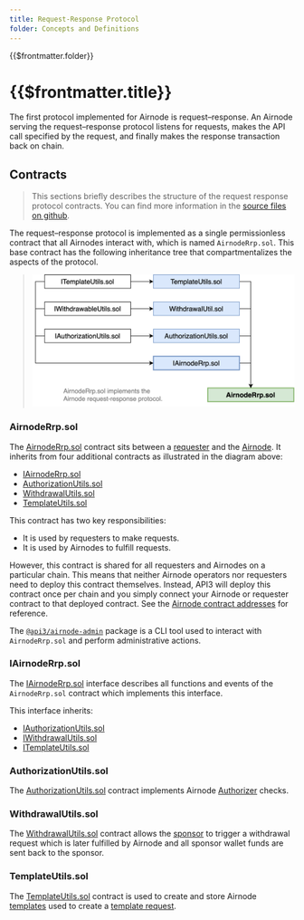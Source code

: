 ```yaml
---
title: Request-Response Protocol
folder: Concepts and Definitions
---
```


<TitleSpan>{{$frontmatter.folder}}</TitleSpan>

# {{$frontmatter.title}}

<VersionWarning/>

<TocHeader />
<TOC class="table-of-contents" :include-level="[2,3]" />

The first protocol implemented for Airnode is request–response. An Airnode
serving the request–response protocol listens for requests, makes the API call
specified by the request, and finally makes the response transaction back on
chain.

## Contracts

> This sections briefly describes the structure of the request response protocol
> contracts. You can find more information in the
> [source files on github](https://github.com/api3dao/airnode/tree/v0.5/packages/airnode-protocol/contracts/rrp).

The request–response protocol is implemented as a single permissionless contract
that all Airnodes interact with, which is named `AirnodeRrp.sol`. This base
contract has the following inheritance tree that compartmentalizes the aspects
of the protocol.

> <img src="../assets/images/RRP-protocol-contracts.png" width="550px"/>

### AirnodeRrp.sol

The
[AirnodeRrp.sol](https://github.com/api3dao/airnode/blob/v0.5/packages/airnode-protocol/contracts/rrp/AirnodeRrp.sol)
contract sits between a [requester](./requester.md) and the
[Airnode](./airnode.md). It inherits from four additional contracts as
illustrated in the diagram above:

- [IAirnodeRrp.sol](README.md#iairnoderrp-sol)
- [AuthorizationUtils.sol](README.md#authorizationutils-sol)
- [WithdrawalUtils.sol](README.md#withdrawalutils-sol)
- [TemplateUtils.sol](README.md#templateutils-sol)

This contract has two key responsibilities:

- It is used by requesters to make requests.
- It is used by Airnodes to fulfill requests.

However, this contract is shared for all requesters and Airnodes on a particular
chain. This means that neither Airnode operators nor requesters need to deploy
this contract themselves. Instead, API3 will deploy this contract once per chain
and you simply connect your Airnode or requester contract to that deployed
contract. See the
[Airnode contract addresses](../reference/airnode-addresses.md) for reference.

The [`@api3/airnode-admin`](../reference/packages/admin-cli.md) package is a CLI
tool used to interact with `AirnodeRrp.sol` and perform administrative actions.

### IAirnodeRrp.sol

The
[IAirnodeRrp.sol](https://github.com/api3dao/airnode/blob/v0.5/packages/airnode-protocol/contracts/rrp/interfaces/IAirnodeRrp.sol)
interface describes all functions and events of the `AirnodeRrp.sol` contract
which implements this interface.

This interface inherits:

- [IAuthorizationUtils.sol](https://github.com/api3dao/airnode/blob/v0.5/packages/airnode-protocol/contracts/rrp/interfaces/IAuthorizationUtils.sol)
- [IWithdrawalUtils.sol](https://github.com/api3dao/airnode/blob/v0.5/packages/airnode-protocol/contracts/rrp/interfaces/IWithdrawalUtils.sol)
- [ITemplateUtils.sol](https://github.com/api3dao/airnode/blob/v0.5/packages/airnode-protocol/contracts/rrp/interfaces/ITemplateUtils.sol)

### AuthorizationUtils.sol

The
[AuthorizationUtils.sol](https://github.com/api3dao/airnode/blob/v0.5/packages/airnode-protocol/contracts/rrp/AuthorizationUtils.sol)
contract implements Airnode [Authorizer](./authorization.md) checks.

### WithdrawalUtils.sol

The
[WithdrawalUtils.sol](https://github.com/api3dao/airnode/blob/v0.5/packages/airnode-protocol/contracts/rrp/WithdrawalUtils.sol)
contract allows the [sponsor](./sponsor.md) to trigger a withdrawal request
which is later fulfilled by Airnode and all sponsor wallet funds are sent back
to the sponsor.

### TemplateUtils.sol

The
[TemplateUtils.sol](https://github.com/api3dao/airnode/blob/v0.5/packages/airnode-protocol/contracts/rrp/TemplateUtils.sol)
contract is used to create and store Airnode [templates](./template.md) used to
create a [template request](./request.md#template-request).
